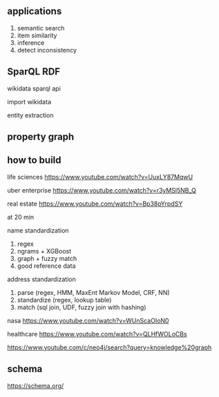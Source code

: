 
## applications

1. semantic search
1. item similarity
1. inference
1. detect inconsistency

## SparQL RDF

wikidata sparql api

import wikidata 

entity extraction


## property graph 

## how to build

life sciences
https://www.youtube.com/watch?v=UuxLY87MqwU

uber enterprise 
https://www.youtube.com/watch?v=r3yMSl5NB_Q

real estate
https://www.youtube.com/watch?v=Bp38pYrpdSY

at 20 min

name standardization
1. regex
2. ngrams + XGBoost
3. graph + fuzzy match
4. good reference data

address standardization
1. parse (regex, HMM, MaxEnt Markov Model, CRF, NN)
2. standardize (regex, lookup table)
3. match (sql join, UDF, fuzzy join with hashing)

nasa
https://www.youtube.com/watch?v=WUnScaOIoN0

healthcare
https://www.youtube.com/watch?v=QLHfWOLoCBs

https://www.youtube.com/c/neo4j/search?query=knowledge%20graph

## schema

https://schema.org/



